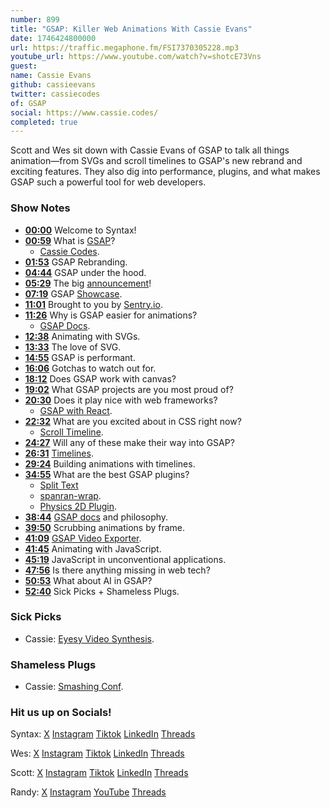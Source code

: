 ```yaml
---
number: 899
title: "GSAP: Killer Web Animations With Cassie Evans"
date: 1746424800000
url: https://traffic.megaphone.fm/FSI7370305228.mp3
youtube_url: https://www.youtube.com/watch?v=shotcE73Vns
guest: 
name: Cassie Evans
github: cassieevans
twitter: cassiecodes
of: GSAP
social: https://www.cassie.codes/
completed: true
---
```

	
Scott and Wes sit down with Cassie Evans of GSAP to talk all things animation—from SVGs and scroll timelines to GSAP's new rebrand and exciting features. They also dig into performance, plugins, and what makes GSAP such a powerful tool for web developers.

### Show Notes

* **[00:00](#t=00:00)** Welcome to Syntax!
* **[00:59](#t=00:59)** What is [GSAP](https://gsap.com/)?
  * [Cassie Codes](https://www.cassie.codes/).
* **[01:53](#t=01:53)** GSAP Rebranding.
* **[04:44](#t=04:44)** GSAP under the hood.
* **[05:29](#t=05:29)** The big [announcement](https://gsap.com/blog/webflow-GSAP/)!
* **[07:19](#t=07:19)** GSAP [Showcase](https://gsap.com/showcase/).
* **[11:01](#t=11:01)** Brought to you by [Sentry.io](https://sentry.io/syntax).
* **[11:26](#t=11:26)** Why is GSAP easier for animations?
  * [GSAP Docs](https://gsap.com/docs/v3/).
* **[12:38](#t=12:38)** Animating with SVGs.
* **[13:33](#t=13:33)** The love of SVG.
* **[14:55](#t=14:55)** GSAP is performant.
* **[16:06](#t=16:06)** Gotchas to watch out for.
* **[18:12](#t=18:12)** Does GSAP work with canvas?
* **[19:02](#t=19:02)** What GSAP projects are you most proud of?
* **[20:30](#t=20:30)** Does it play nice with web frameworks?
  * [GSAP with React](https://gsap.com/resources/React/).
* **[22:32](#t=22:32)** What are you excited about in CSS right now?
  * [Scroll Timeline](https://developer.mozilla.org/en-US/docs/Web/API/ScrollTimeline).
* **[24:27](#t=24:27)** Will any of these make their way into GSAP?
* **[26:31](#t=26:31)** [Timelines](https://tympanus.net/codrops/2025/04/21/mastering-carousels-with-gsap-from-basics-to-advanced-animation/).
* **[29:24](#t=29:24)** Building animations with timelines.
* **[34:55](#t=34:55)** What are the best GSAP plugins?
  * [Split Text](https://gsap.com/docs/v3/Plugins/SplitText/)
  * [spanran-wrap](https://github.com/wesbos/AI-and-JavaScript/blob/main/spanran-wrap.ts).
  * [Physics 2D Plugin](https://gsap.com/docs/v3/Plugins/Physics2DPlugin).
* **[38:44](#t=38:44)** [GSAP docs](https://gsap.com/docs/v3/) and philosophy.
* **[39:50](#t=39:50)** Scrubbing animations by frame.
* **[41:09](#t=41:09)** [GSAP Video Exporter](https://github.com/workeffortwaste/gsap-video-export).
* **[41:45](#t=41:45)** Animating with JavaScript.
* **[45:19](#t=45:19)** JavaScript in unconventional applications.
* **[47:56](#t=47:56)** Is there anything missing in web tech?
* **[50:53](#t=50:53)** What about AI in GSAP?
* **[52:40](#t=52:40)** Sick Picks + Shameless Plugs.

### Sick Picks

- Cassie: [Eyesy Video Synthesis](https://www.critterandguitari.com/eyesy).

### Shameless Plugs

- Cassie: [Smashing Conf](https://smashingconf.com/freiburg-2025/).

### Hit us up on Socials!

Syntax: [X](https://twitter.com/syntaxfm) [Instagram](https://www.instagram.com/syntax_fm/) [Tiktok](https://www.tiktok.com/@syntaxfm) [LinkedIn](https://www.linkedin.com/company/96077407/admin/feed/posts/) [Threads](https://www.threads.net/@syntax_fm)

Wes: [X](https://twitter.com/wesbos) [Instagram](https://www.instagram.com/wesbos/) [Tiktok](https://www.tiktok.com/@wesbos) [LinkedIn](https://www.linkedin.com/in/wesbos/) [Threads](https://www.threads.net/@wesbos)

Scott: [X](https://twitter.com/stolinski) [Instagram](https://www.instagram.com/stolinski/) [Tiktok](https://www.tiktok.com/@stolinski) [LinkedIn](https://www.linkedin.com/in/stolinski/) [Threads](https://www.threads.net/@stolinski)

Randy: [X](https://twitter.com/randyrektor) [Instagram](https://www.instagram.com/randyrektor/) [YouTube](https://www.youtube.com/@randyrektor) [Threads](https://www.threads.net/@randyrektor)
